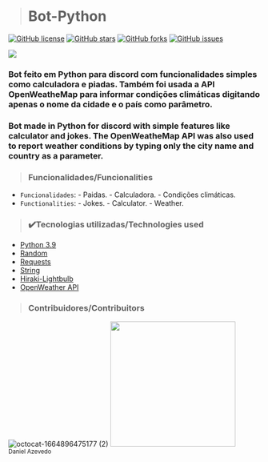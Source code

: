 > <h1>Bot-Python</h1>
[![GitHub license](https://img.shields.io/github/license/DanAzevedo/roboteker-bot-python?style=for-the-badge)](https://github.com/DanAzevedo/roboteker-bot-python/blob/main/LICENSE)
[![GitHub stars](https://img.shields.io/github/stars/DanAzevedo/roboteker-bot-python?style=for-the-badge)](https://github.com/DanAzevedo/roboteker-bot-python/stargazers)
[![GitHub forks](https://img.shields.io/github/forks/DanAzevedo/roboteker-bot-python?style=for-the-badge)](https://github.com/DanAzevedo/roboteker-bot-python/network)
[![GitHub issues](https://img.shields.io/github/issues/DanAzevedo/roboteker-bot-python?style=for-the-badge)](https://github.com/DanAzevedo/roboteker-bot-python/issues)

<p>
<img src="http://img.shields.io/static/v1?label=STATUS&message=%20DEVELOPING&color=blueviolet&style=for-the-badge"/>
</p>

<h3>Bot feito em Python para discord com funcionalidades simples como calculadora e piadas. Também foi usada a API OpenWeatheMap para informar condições climáticas digitando apenas o nome da cidade e o país como parâmetro.</h3>
<h3>Bot made in Python for discord with simple features like calculator and jokes. The OpenWeatheMap API was also used to report weather conditions by typing only the city name and country as a parameter.</h3>

> <h3>Funcionalidades/Funcionalities</h3>

- `Funcionalidades`: - Paidas.
                     - Calculadora.
                     - Condições climáticas.
- `Functionalities`: - Jokes.
                     - Calculator.
                     - Weather.


> <h3>✔️Tecnologias utilizadas/Technologies used</h3>
- [Python 3.9](https://www.python.org/)
- [Random](https://docs.python.org/3/library/random.html)
- [Requests](https://pypi.org/project/requests/)
- [String](https://docs.python.org/3/library/string.html)
- [Hiraki-Lightbulb](https://hikari-lightbulb.readthedocs.io/en/latest/)
- [OpenWeather API](https://openweathermap.org/appid)

> <h3>Contribuidores/Contribuitors</h3>

![octocat-1664896475177 (2)](https://user-images.githubusercontent.com/60473748/193859722-6fef2b23-a921-4c41-a600-487de23176b8.png)
<img src="https://avatars.githubusercontent.com/u/60473748?s=400&u=dde6f4919a91bc1d5c33737be4259f845a0ee553&v=4" width=250><br><sub>Daniel Azevedo</sub>
 
